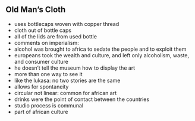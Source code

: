 <!-- order:12 -->
## Old Man’s Cloth
- uses bottlecaps woven with copper thread
- cloth out of bottle caps
- all of the lids are from used bottle
- comments on imperialism:
- alcohol was brought to africa to sedate the people and to exploit them
- europeans took the wealth and culture, and left only alcoholism, waste, and consumer culture
- he doesn’t tell the museum how to display the art
- more than one way to see it
- like the lukasa: no two stories are the same
- allows for spontaneity
- circular not linear: common for african art
- drinks were the point of contact between the countries
- studio process is communal
- part of african culture
